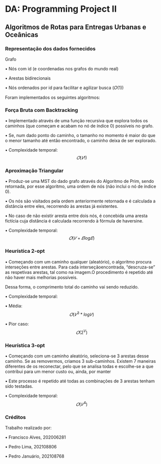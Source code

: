# DA: Programming Project II 
## Algoritmos de Rotas para Entregas Urbanas e Oceânicas

### Representação dos dados fornecidos

Grafo

• Nós com id (e coordenadas nos grafos do mundo real)

• Arestas bidirecionais

• Nós ordenados por id para facilitar e agilizar busca (𝑂(1))


Foram implementados os seguintes algoritmos:

### Força Bruta com Backtracking

• Implementado através de uma função recursiva que explora todos os
caminhos (que começam e acabam no nó de índice 0) possíveis no
grafo.

• Se, num dado ponto do caminho, o tamanho no momento é maior do
que o menor tamanho até então encontrado, o caminho deixa de ser
explorado.

• Complexidade temporal: $$𝑂(𝑉!)$$

### Aproximação Triangular

• Produz-se uma MST do dado grafo através do Algoritmo de Prim,
sendo retornada, por esse algoritmo, uma ordem de nós (não inclui o
nó de índice 0).

• Os nós são visitados pela ordem anteriormente retornada e é
calculada a distância entre eles, recorrendo às arestas já existentes.

• No caso de não existir aresta entre dois nós, é concebida uma aresta
fictícia cuja distância é calculada recorrendo à fórmula de haversine.

• Complexidade temporal: $$𝑂( 𝑉 + 𝐸 log 𝐸)$$

### Heurística 2-opt

• Começando com um caminho qualquer (aleatório), o algoritmo procura interseções entre arestas. Para cada interseçãoencontrada, “descruza-se” as respetivas arestas, tal como na imagem.O procedimento é repetido até não haver mais melhorias possíveis.

Dessa forma, o comprimento total do caminho vai sendo reduzido.

• Complexidade temporal:

• Média: $$𝑂(𝑉^3 * log 𝑉)$$

• Pior caso: $$𝑂(2^V)$$

### Heurística 3-opt

• Começando com um caminho aleatório, seleciona-se 3 arestas desse
caminho. Se as removermos, criamos 3 sub-caminhos. Existem 7
maneiras diferentes de os reconectar, pelo que se analisa todas
e escolhe-se a que contribui para um menor custo ou, ainda, por
manter

• Este processo é repetido até todas as combinações de 3 arestas
tenham sido testadas.

• Complexidade temporal: $$𝑂(𝑉^4)$$

### Créditos

Trabalho realizado por:

• Francisco Alves, 202006281

• Pedro Lima, 202108806

• Pedro Januário, 202108768


